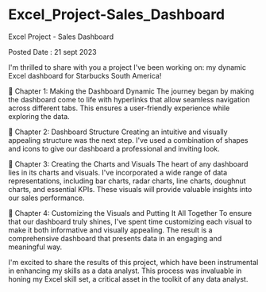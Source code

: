 # Excel_Project-Sales_Dashboard
Excel Project - Sales Dashboard

Posted Date : 21 sept 2023

I'm thrilled to share with you a project I've been working on: my dynamic Excel dashboard for Starbucks South America!

📌 Chapter 1: Making the Dashboard Dynamic
The journey began by making the dashboard come to life with hyperlinks that allow seamless navigation across different tabs. This ensures a user-friendly experience while exploring the data.

📌 Chapter 2: Dashboard Structure
Creating an intuitive and visually appealing structure was the next step. I've used a combination of shapes and icons to give our dashboard a professional and inviting look.

📌 Chapter 3: Creating the Charts and Visuals
The heart of any dashboard lies in its charts and visuals. I've incorporated a wide range of data representations, including bar charts, radar charts, line charts, doughnut charts, and essential KPIs. These visuals will provide valuable insights into our sales performance.

📌 Chapter 4: Customizing the Visuals and Putting It All Together
To ensure that our dashboard truly shines, I've spent time customizing each visual to make it both informative and visually appealing. The result is a comprehensive dashboard that presents data in an engaging and meaningful way.

I'm excited to share the results of this project, which have been instrumental in enhancing my skills as a data analyst. This process was invaluable in honing my Excel skill set, a critical asset in the toolkit of any data analyst.
